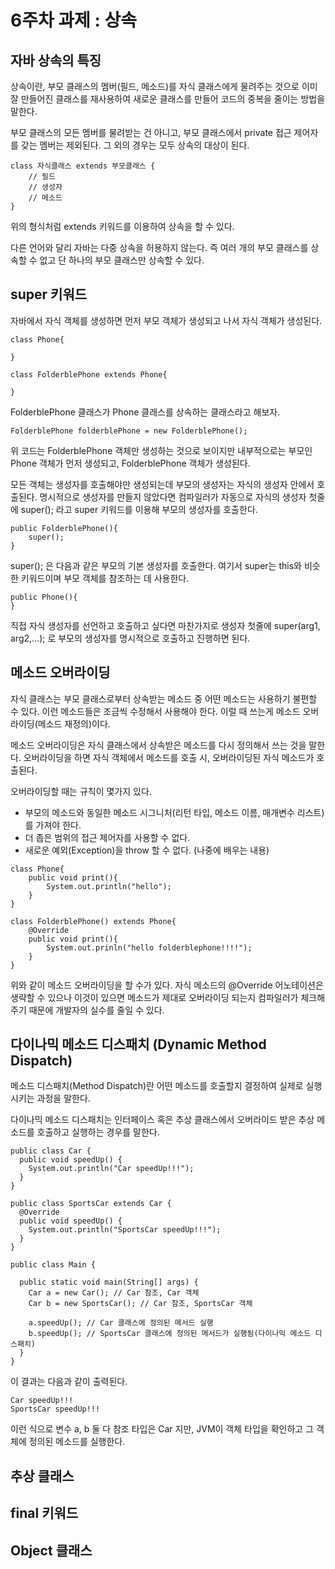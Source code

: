 # 6주차 과제 : 상속 

## 자바 상속의 특징
상속이란, 부모 클래스의 멤버(필드, 메소드)를 자식 클래스에게 물려주는 것으로 이미 잘 만들어진 클래스를 재사용하여 새로운 클래스를 만들어 코드의 중복을 줄이는 방법을 말한다. 

부모 클래스의 모든 멤버를 물려받는 건 아니고, 부모 클래스에서 private 접근 제어자를 갖는 멤버는 제외된다. 그 외의 경우는 모두 상속의 대상이 된다. 

```
class 자식클래스 extends 부모클래스 {
    // 필드
    // 생성자
    // 메소드 
}
```
위의 형식처럼 extends 키워드를 이용하여 상속을 할 수 있다. 

다른 언어와 달리 자바는 다중 상속을 허용하지 않는다. 즉 여러 개의 부모 클래스를 상속할 수 없고 단 하나의 부모 클래스만 상속할 수 있다. 

## super 키워드

자바에서 자식 객체를 생성하면 먼저 부모 객체가 생성되고 나서 자식 객체가 생성된다. 
```
class Phone{

}

class FolderblePhone extends Phone{

}
```
FolderblePhone 클래스가 Phone 클래스를 상속하는 클래스라고 해보자. 

```
FolderblePhone folderblePhone = new FolderblePhone(); 
```
위 코드는 FolderblePhone 객체만 생성하는 것으로 보이지만 내부적으로는 부모인 Phone 객체가 먼저 생성되고, FolderblePhone 객체가 생성된다. 

모든 객체는 생성자를 호출해야만 생성되는데 부모의 생성자는 자식의 생성자 안에서 호출된다. 
명시적으로 생성자를 만들지 않았다면 컴파일러가 자동으로 자식의 생성자 첫줄에 super(); 라고 super 키워드를 이용해 부모의 생성자를 호출한다. 
```
public FolderblePhone(){
    super();
}
```
super(); 은 다음과 같은 부모의 기본 생성자를 호출한다. 여기서 super는 this와 비슷한 키워드이며 부모 객체를 참조하는 데 사용한다. 
```
public Phone(){
}
```

직접 자식 생성자를 선언하고 호출하고 싶다면 마찬가지로 생성자 첫줄에 super(arg1, arg2,...); 로 부모의 생성자를 명시적으로 호출하고 진행하면 된다. 

## 메소드 오버라이딩

자식 클래스는 부모 클래스로부터 상속받는 메소드 중 어떤 메소드는 사용하기 불편할 수 있다. 이런 메소드들은 조금씩 수정해서 사용해야 한다. 이럴 때 쓰는게 메소드 오버라이딩(메소드 재정의)이다. 

메소드 오버라이딩은 자식 클래스에서 상속받은 메소드를 다시 정의해서 쓰는 것을 말한다. 오버라이딩을 하면 자식 객체에서 메소드를 호출 시, 오버라이딩된 자식 메소드가 호출된다. 

오버라이딩할 때는 규칙이 몇가지 있다. 
- 부모의 메소드와 동일한 메소드 시그니처(리턴 타입, 메소드 이름, 매개변수 리스트)를 가져야 한다. 
- 더 좁은 범위의 접근 제어자를 사용할 수 없다. 
- 새로운 예외(Exception)을 throw 할 수 없다. (나중에 배우는 내용)

```
class Phone{
    public void print(){
        System.out.println("hello");
    }
}

class FolderblePhone() extends Phone{
    @Override
    public void print(){
        System.out.prinln("hello folderblephone!!!!");
    }
}
```

위와 같이 메소드 오버라이딩을 할 수가 있다. 자식 메소드의 @Override 어노테이션은 생략할 수 있으나 이것이 있으면 메소드가 제대로 오버라이딩 되는지 컴파일러가 체크해주기 때문에 개발자의 실수를 줄일 수 있다. 

## 다이나믹 메소드 디스패치 (Dynamic Method Dispatch)

메소드 디스패치(Method Dispatch)란 어떤 메소드를 호출할지 결정하여 실제로 실행시키는 과정을 말한다. 

다이나믹 메소드 디스패치는 인터페이스 혹은 추상 클래스에서 오버라이드 받은 추상 메소드를 호출하고 실행하는 경우를 말한다. 
```
public class Car {
  public void speedUp() {
    System.out.println("Car speedUp!!!");
  }
}

public class SportsCar extends Car {
  @Override
  public void speedUp() {
    System.out.println("SportsCar speedUp!!!");
  }
}

public class Main {

  public static void main(String[] args) {
    Car a = new Car(); // Car 참조, Car 객체
    Car b = new SportsCar(); // Car 참조, SportsCar 객체

    a.speedUp(); // Car 클래스에 정의된 메서드 실행
    b.speedUp(); // SportsCar 클래스에 정의된 메서드가 실행됨(다이나믹 메소드 디스패치)
  }
}
```
이 결과는 다음과 같이 출력된다. 
```
Car speedUp!!!
SportsCar speedUp!!!
```
이런 식으로 변수 a, b 둘 다 참조 타입은 Car 지만, JVM이 객체 타입을 확인하고 그 객체에 정의된 메소드를 실행한다. 

## 추상 클래스



## final 키워드



## Object 클래스



